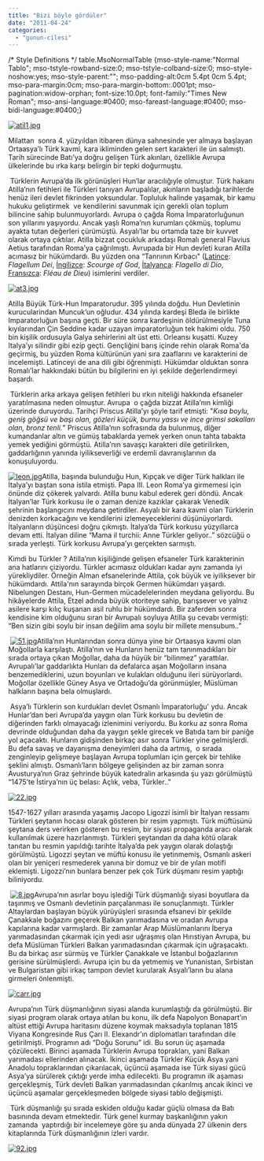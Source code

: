 ```yaml
---
title: "Bizi böyle gördüler"
date: "2011-04-24"
categories: 
  - "gunun-cilesi"
---
```


/\* Style Definitions \*/ table.MsoNormalTable {mso-style-name:"Normal Tablo"; mso-tstyle-rowband-size:0; mso-tstyle-colband-size:0; mso-style-noshow:yes; mso-style-parent:""; mso-padding-alt:0cm 5.4pt 0cm 5.4pt; mso-para-margin:0cm; mso-para-margin-bottom:.0001pt; mso-pagination:widow-orphan; font-size:10.0pt; font-family:"Times New Roman"; mso-ansi-language:#0400; mso-fareast-language:#0400; mso-bidi-language:#0400;}

[![atil1.jpg](/uploads/2011/04/atil1.jpg)](/uploads/2011/04/atil1.jpg "atil1.jpg")

Milattan  sonra 4. yüzyıldan itibaren dünya sahnesinde yer almaya başlayan Ortaasya’lı Türk kavmi, kara ikliminden gelen sert karakteri ile ün salmıştı. Tarih sürecinde Batı’ya doğru gelişen Türk akınları, özellikle Avrupa ülkelerinde bu ırka karşı belirgin bir tepki doğurmuştu.

 Türklerin Avrupa’da ilk görünüşleri Hun’lar aracılığıyle olmuştur. Türk hakanı Atilla’nın fetihleri ile Türkleri tanıyan Avrupalılar, akınların başladığı tarihlerde henüz ileri devlet fikrinden yoksundular. Topluluk halinde yaşamak, bir kamu hukuku geliştirmek  ve kendilerini savunmak için gerekli olan toplum bilincine sahip bulunmuyorlardı. Avrupa o çağda Roma İmparatorluğunun son yıllarını yaşıyordu. Ancak yaşlı Roma’nın kurumları çökmüş, toplumu ayakta tutan değerleri çürümüştü. Asyalı’lar bu ortamda taze bir kuvvet olarak ortaya çıktılar. Atilla bizzat çocukluk arkadaşı Romalı general Flavius Aetius tarafından Roma’ya çağrılmıştı. Avrupada bir Hun devleti kuran Atilla acımasız bir hükümdardı. Bu yüzden ona “Tanrıının Kırbacı" ([Latince](http://tr.wikipedia.org/wiki/Latince): _Flagellum Dei_, [İngilizce](http://tr.wikipedia.org/wiki/%C4%B0ngilizce): _Scourge of God_, [İtalyanca](http://tr.wikipedia.org/wiki/%C4%B0talyanca): _Flagello di Dio_, [Fransızca](http://tr.wikipedia.org/wiki/Frans%C4%B1zca): _Fléau de Dieu_) isimlerini verdiler.

[![at3.jpg](/uploads/2011/04/at3.jpg)](/uploads/2011/04/at3.jpg "at3.jpg")

Atilla Büyük Türk-Hun Imparatorudur. 395 yılında doğdu. Hun Devletinin kurucularindan Muncuk’un oğludur. 434 yılında kardeşi Bleda ile birlikte Imparatorluğun başına geçti. Bir süre sonra kardeşinin öldürülmesiyle Tuna kıyılarından Çin Seddine kadar uzayan imparatorluğun tek hakimi oldu. 750 bin kişilik ordusuyla Galya sehirlerini alt üst etti. Orleansı kuşatti. Kuzey Italya’yı silindir gibi ezip geçti. Gençliğini barış içinde rehin olarak Roma'da geçirmiş, bu yüzden Roma kültürünün yani sıra zaaflarını ve karakterini de incelemişti. Latinceyi de ana dili gibi öğrenmişti. Hükümdar olduktan sonra Romalı’lar hakkındaki bütün bu bilgilerini en iyi şekilde değerlendirmeyi başardı.

 Türklerin arka arkaya gelişen fetihleri bu ırkın niteliği hakkında efsaneler yaratılmasına neden olmuştur. Avrupa  o çağda bizzat Atilla’nın kimliği üzerinde duruyordu. Tarihçi Priscus Atilla’yı şöyle tarif etmişti: "_Kısa boylu, geniş göğsü ve başı olan, gözleri küçük, burnu yassı ve ince grimsi sakalları olan, bronz tenli._" Priscus Atilla’nın sofrasında da bulunmuş, diğer kumandanlar altın ve gümüş tabaklarda yemek yerken onun tahta tabakta yemek yediğini görmüştü. Atilla’nın savaşçı karakteri dile getirilirken, gaddarlığının yanında iyilikseverliği ve erdemli davranışlarının da konuşuluyordu.

[![leon.jpg](/uploads/2011/04/leon.jpg)](/uploads/2011/04/leon.jpg "leon.jpg")Atilla, başında bulunduğu Hun, Kıpçak ve diğer Türk halkları ile İtalya’yı baştan sona istila etmişti. Papa III. Leon Roma’ya girmemesi için önünde diz çökerek yalvardı. Atilla bunu kabul ederek geri döndü. Ancak İtalyan’lar Türk korkusu ile o zaman denize kazıklar çakarak Venedik şehrinin başlangıcını meydana getirdiler. Asyalı bir kara kavmi olan Türklerin denizden korkacağını ve kendilerini izlemeyeceklerini düşünüyorlardı. İtalyanların düşüncesi doğru çıkmıştı. İtalya’da Türk korkusu yüzyıllarca devam etti. İtalyan diline “Mama il turchii: Anne Türkler geliyor..” sözcüğü o sırada yerleşti. Türk korkusu Avrupa’yı gerçekten sarmıştı.

Kimdi bu Türkler ? Atilla’nın kişiliğinde gelişen efsaneler Türk karakterinin ana hatlarını çiziyordu. Türkler acımasız oldukları kadar aynı zamanda iyi yürekliydiler. Örneğin Alman efsanelerinde Attila, çok büyük ve iyiliksever bir hükümdardı. Attila'nın sarayında birçok Germen hükümdarı yaşardı. Nibelungen Destanı, Hun-Germen mücadelelerinden meydana geliyordu. Bu hikâyelerde Attila, Etzel adında büyük otoriteye sahip, barışsever ve yalnız asilere karşı kılıç kuşanan asil ruhlu bir hükümdardı. Bir zaferden sonra kendisine kim olduğunu sıran bir Avrupalı soyluya Atilla şu cevabı vermişti: “Ben sizin gibi soylu bir insan değilim ama soylu bir millete mensubum..”

 [![51.jpg](/uploads/2011/04/51.jpg)](/uploads/2011/04/51.jpg "51.jpg")Atilla’nın Hunlarından sonra dünya yine bir Ortaasya kavmi olan Moğollarla karşılaştı. Atilla’nın ve Hunların henüz tam tanınmadıkları bir sırada ortaya çıkan Moğollar, daha da hüyük bir “bilinmez” yarattılar. Avrupalı’lar gaddarlıkta Hunları da defalarca aşan Moğolların insana benzemediklerini, uzun boyunları ve kulakları olduğunu ileri sürüyorlardı. Moğollar özellikle Güney Asya ve Ortadoğu’da görünmüşler, Müslüman halkların başına bela olmuşlardı. 

 Asya’lı Türklerin son kurdukları devlet Osmanlı İmparatorluğu' ydu. Ancak Hunlar’dan beri Avrupa’da yaygın olan Türk korkusu bu devletin de diğerinden farklı olmayacağı izlenimini veriyordu. Bu korku az sonra Roma devrinde olduğundan daha da yaygın şekle girecek ve Batıda tam bir paniğe yol açacaktı. Hunların gidişinden birkaç asır sonra Türkler yine gelmişlerdi. Bu defa savaş ve dayanışma deneyimleri daha da artmış,  o sırada zenginleyip gelişmeye başlayan Avrupa toplumları için gerçek bir tehlike şeklini almıştı. Osmanlı’ların bölgeye gelişinden az bir zaman sonra Avusturya’nın Graz şehrinde büyük katedralin arkasında şu yazı görülmüştü  “1475’te İstirya’nın üç belası: Açlık, veba, Türkler..”

[![22.jpg](/uploads/2011/04/22.jpg)](/uploads/2011/04/22.jpg "22.jpg")

1547-1627 yılları arasında yaşamış Jacopo Ligozzi isimli bir İtalyan ressamı Türkleri şeytanın hocası olarak gösteren bir resim yapmıştı. Türk müftüsünü şeytana ders verirken gösteren bu resim, bir siyasi propaganda aracı olarak kullanılmak üzere hazırlanmıştı. Türkleri şeytandan da daha kötü olarak tanıtan bu resmin yapıldığı tarihte İtalya’da pek yaygın olarak dolaştığı görülmüştü. Ligozzi şeytan ve müftü konusu ile yetinmemiş, Osmanlı askeri olan bir yeniçeri resmederek yanına bir domuz ve bir de yılan motifi eklemişti. Ligozzi’nın bunlara benzer pek çok Türk düşmanı resim yaptığı biliniyordu.

 [![8.jpg](/uploads/2011/05/8.jpg)](/uploads/2011/05/8.jpg "8.jpg")Avrupa’nın asırlar boyu işlediği Türk düşmanlığı siyasi boyutlara da taşınmış ve Osmanlı devletinin parçalanması ile sonuçlanmıştı. Türkler Altaylardan başlayan büyük yürüyüşleri sırasında efsanevi bir şekilde Çanakkale boğazını geçerek Balkan yarımadasına ve oradan Avrupa kapılarına kadar varmışlardı. Bir zamanlar Arap Müslümanlarını İberya yarımadasından çıkarmak için yedi asır uğraşmış olan Hırıstiyan Avrupa, bu defa Müslüman Türkleri Balkan yarımadasından çıkarmak için uğraşacaktı. Bu da birkaç asır sürmüş ve Türkler Çanakkale ve İstanbul boğazlarının gerisine sürülmüşlerdi. Avrupa için bu da yetmemiş ve Yunanistan, Sırbistan ve Bulgaristan gibi irkaç tampon devlet kurularak Asyalı’ların bu alana girmeleri önlenmişti.

[![carr.jpg](/uploads/2011/04/carr.jpg)](/uploads/2011/04/carr.jpg "carr.jpg")

Avrupa’nın Türk düşmanlığının siyasi alanda kurumlaştığı da görülmüştü. Bir siyasi program olarak ortaya atılan bu konu, ilk defa Napolyon Bonapart’ın altüst ettiği Avrupa haritasını düzene koymak maksadıyla toplanan 1815 Viyana Kongresinde Rus Çarı II. Elexandr’ın diplomatları tarafından dile getirilmişti. Programın adı “Doğu Sorunu” idi. Bu sorun üç aşamada çözülecekti. Birinci aşamada Türklerin Avrupa toprakları, yani Balkan yarımadası ellerinden alınacak. İkinci aşamada Türkler Küçük Asya yani Anadolu topraklarından çıkarılacak, üçüncü aşamada ise Türk siyasi gücü Asya’ya sürülerek çıktığı yerde imha edilecekti. Bu programın ilk aşaması gerçekleşmiş, Türk devleti Balkan yarımadasından çıkarılmış ancak ikinci ve üçüncü aşamalar gerçekleşmeden bölgede siyasi tablo değişmişti.

 Türk düşmanlığı şu sırada eskiden olduğu kadar güçlü olmasa da Batı basınında devam etmektedir. Türk genel kurmay başkanlığının yakın zamanda  yaptırdığı bir incelemeye göre şu anda dünyada 27 ülkenin ders kitaplarında Türk düşmanlığının izleri vardır.

[](/uploads/2011/04/61.jpg "61.jpg")

[![92.jpg](/uploads/2011/04/92.jpg)](/uploads/2011/04/92.jpg "92.jpg")
